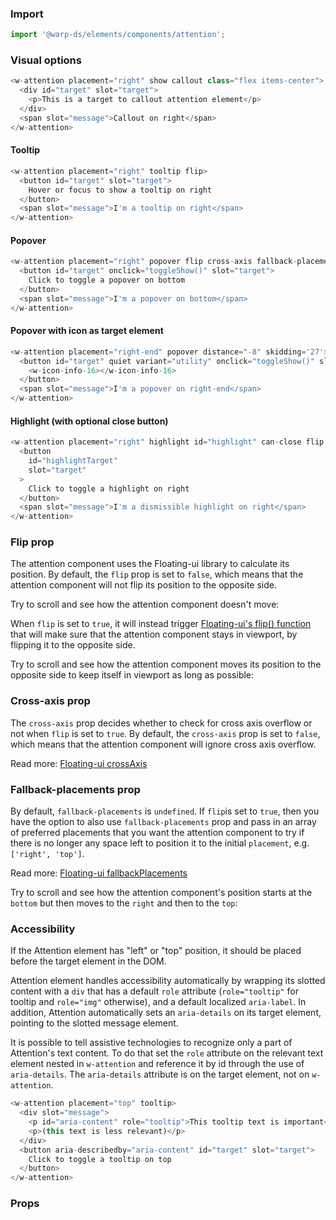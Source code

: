 ### Import

```js
import '@warp-ds/elements/components/attention';
```

### Visual options

```js
<w-attention placement="right" show callout class="flex items-center">
  <div id="target" slot="target">
    <p>This is a target to callout attention element</p>
  </div>
  <span slot="message">Callout on right</span>
</w-attention>
```

#### Tooltip

```js
<w-attention placement="right" tooltip flip>
  <button id="target" slot="target">
    Hover or focus to show a tooltip on right
  </button>
  <span slot="message">I'm a tooltip on right</span>
</w-attention>
```

#### Popover

```js
<w-attention placement="right" popover flip cross-axis fallback-placements='["left", "bottom", "top"]'>
  <button id="target" onclick="toggleShow()" slot="target">
    Click to toggle a popover on bottom
  </button>
  <span slot="message">I'm a popover on bottom</span>
</w-attention>
```

#### Popover with icon as target element

```js
<w-attention placement="right-end" popover distance="-8" skidding='27'>
  <button id="target" quiet variant="utility" onclick="toggleShow()" slot="target">
    <w-icon-info-16></w-icon-info-16>
  </button>
  <span slot="message">I'm a popover on right-end</span>
</w-attention>
```

#### Highlight (with optional close button)

```js
<w-attention placement="right" highlight id="highlight" can-close flip fallback-placements='["top"]'>
  <button
    id="highlightTarget"
    slot="target"
  >
    Click to toggle a highlight on right
  </button>
  <span slot="message">I'm a dismissible highlight on right</span>
</w-attention>
```

### Flip prop
The attention component uses the Floating-ui library to calculate its position.
By default, the `flip` prop is set to `false`, which means that the attention component will not flip its position to the opposite side.

Try to scroll and see how the attention component doesn't move:

<attention-static-example />

When `flip` is set to `true`, it will instead trigger [Floating-ui's flip() function](https://floating-ui.com/docs/flip)  that will make sure that the attention component stays in viewport, by flipping it to the opposite side.

Try to scroll and see how the attention component moves its position to the opposite side to keep itself in viewport as long as possible:

<attention-flip-example />

### Cross-axis prop
The `cross-axis` prop decides whether to check for cross axis overflow or not when `flip` is set to `true`.
By default, the `cross-axis` prop is set to `false`, which means that the attention component will ignore cross axis overflow.

Read more: [Floating-ui crossAxis](https://floating-ui.com/docs/flip#crossaxis)

### Fallback-placements prop
By default, `fallback-placements` is `undefined`. If `flip`is set to `true`, then you have the option to also use `fallback-placements` prop and pass in an array of preferred placements that you want the attention component to try if there is no longer any space left to position it to the initial `placement`, e.g. `['right', 'top']`.

Read more: [Floating-ui fallbackPlacements](https://floating-ui.com/docs/flip#fallbackplacements)

Try to scroll and see how the attention component's position starts at the `bottom` but then moves to the `right` and then to the `top`: 

<attention-fallback-placements-example />

### Accessibility
If the Attention element has "left" or "top" position, it should be placed before the target element in the DOM.

Attention element handles accessibility automatically by wrapping its slotted content with a `div` that has a default `role` attribute (`role="tooltip"` for tooltip and `role="img"` otherwise), and a default localized `aria-label`.
In addition, Attention automatically sets an `aria-details` on its target element, pointing to the slotted message element.

It is possible to tell assistive technologies to recognize only a part of Attention's text content.
To do that set the `role` attribute on the relevant text element nested in `w-attention` and reference it by id through the use of `aria-details`.
The `aria-details` attribute is on the target element, not on `w-attention`.

```js
<w-attention placement="top" tooltip>
  <div slot="message">
    <p id="aria-content" role="tooltip">This tooltip text is important</p>
    <p>(this text is less relevant)</p>
  </div>
  <button aria-describedby="aria-content" id="target" slot="target">
    Click to toggle a tooltip on top
  </button>
</w-attention>
```

### Props

<api-table type="elements" component="Popover" />
